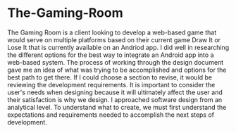 # The-Gaming-Room

  The Gaming Room is a client looking to develop a web-based game that would serve on multiple platforms based on their current game Draw It or Lose It that is currently available on an Andriod app. I did well in researching the different options for the best way to integrate an Android app into a web-based system. The process of working through the design document gave me an idea of what was trying to be accomplished and options for the best path to get there. If I could choose a section to revise, it would be reviewing the development requirements. It is important to consider the user's needs when designing because it will ultimately affect the user and their satisfaction is why we design. I approached software design from an analytical level. To understand what to create, we must first understand the expectations and requirements needed to accomplish the next steps of development. 
